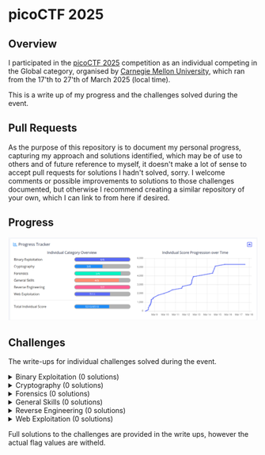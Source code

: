# picoCTF 2025 #

## Overview ##

I participated in the [picoCTF 2025](www.picoctf.org) competition as an individual competing in the Global category, organised by [Carnegie Mellon University](https://cmu.edu/), which ran from the 17'th to 27'th of March 2025 (local time). 

This is a write up of my progress and the challenges solved during the event.

## Pull Requests ##

As the purpose of this repository is to document my personal progress, capturing my approach and solutions identified, which may be of use to others and of future reference to myself, it doesn't make a lot of sense to accept pull requests for solutions I hadn't solved, sorry. I welcome comments or possible improvements to solutions to those challenges documented, but otherwise I recommend creating a similar repository of your own, which I can link to from here if desired.

## Progress ##

![Screenshot of a challenge progress during event](event-score-progression.png)

## Challenges ##

The write-ups for individual challenges solved during the event.

<details>
  <summary>Binary Exploitation (0 solutions)</summary>

* **[PIE TIME](Binary%20Exploitation/?/?.md) (Solved)** - 75 points
* hash-only-1 (Solved) - 100 points
* hash-only-2 (Solved) - 200 points
* PIE TIME 2 (Solved) - 200 points 
* Echo Valley (Solved) - 300 points 
* handoff (Unsolved) - 400 points

</details>

<details>
  <summary>Cryptography (0 solutions)</summary>

* hashcrack (Solved) - 100 points
* EVEN RSA CAN BE BROKEN??? (Solved) - 200 points
* Guess My Cheese (Part 1) (Solved) - 200 points
* Guess My Cheese (Part 2) (Unsolved) - 300 points
* ChaCha Slide (Unsolved) - 400 points
* Ricochet (Unsolved) - 500 points

</details>

<details>
  <summary>Forensics (0 solutions)</summary>

* Ph4nt0m 1ntrud3r (Solved) - 50 points
* RED (Solved) - 100 points
* flags are stepic (Solved) - 100 points
* Bitlocker-1 (Unsolved) - 200 points
* Event-Viewing (Solved) - 200 points
* Bitlocker-2 (Unsolved) - 300 points

</details>

<details>
  <summary>General Skills (0 solutions)</summary>

* FANTASY CTF (Solved) - 10 points
* (Removed) Chalkboard (Solved) - 100 points
* Rust fixme 1 (Solved) - 100 points
* Rust fixme 2 (Solved) - 100 points
* Rust fixme 3 (Solved) - 100 points
* YaraRules0x100 (Unsolved) - 200 points

</details>

<details>
  <summary>Reverse Engineering (0 solutions)</summary>

* Flag Hunters (Solved) - 75 points
* Binary Instrumentation 1 (Unsolved) - 200 points
* Tap into Hash (Solved) - 200 points
* Chronohack (Solved) - 200 points
* Quantum Scrambler (Solved) - 200 points
* Binary Instrumentation 2 (Unsolved) - 300 points
* perplexed (Unsolved) - 400 points

</details>

<details>
  <summary>Web Exploitation (0 solutions)</summary>

* Cookie Monster Secret Recipe (Solved) - 50 points
* head-dump (Solved) - 50 points
* n0s4n1ty 1 (Solved) - 100 points
* SSTI1 (Solved) - 100 points
* WebSockFish (Unsolved) - 200 points
* 3v@l (Solved) - 200 points
* SSTI2 (Solved) - 200 points
* Apriti sesamo (Unsolved) - 300 points
* Pachinko (Unsolved) - 300 points
* Pachinko Revisited (Unsolved) - 500 points
* secure-email-service (Unsolved) - 500 points

</details>

Full solutions to the challenges are provided in the write ups, however the actual flag values are witheld.
